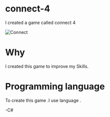 # connect-4

I created a game called connect 4

![Connect](https://user-images.githubusercontent.com/118068044/218335739-4ded5289-5b15-495a-83d7-52aedeaa1b6c.png)

# Why
I created this game to improve my Skills.
# Programming language
To create this game .I use language .

-C#
